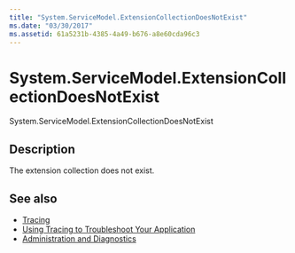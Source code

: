 ```yaml
---
title: "System.ServiceModel.ExtensionCollectionDoesNotExist"
ms.date: "03/30/2017"
ms.assetid: 61a5231b-4385-4a49-b676-a8e60cda96c3
---
```

# System.ServiceModel.ExtensionCollectionDoesNotExist
System.ServiceModel.ExtensionCollectionDoesNotExist  
  
## Description  
 The extension collection does not exist.  
  
## See also

- [Tracing](index.md)
- [Using Tracing to Troubleshoot Your Application](using-tracing-to-troubleshoot-your-application.md)
- [Administration and Diagnostics](../index.md)
